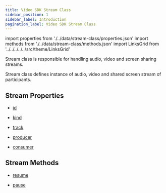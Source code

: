 ```yaml
---
title: Video SDK Stream Class
sidebar_position: 1
sidebar_label: Introduction
pagination_label: Video SDK Stream Class
---
```


<div id="tailwind" class="sdk-api-ref">

import properties from './../data/stream-class/properties.json'
import methods from './../data/stream-class/methods.json'
import LinksGrid from '../../../../../src/theme/LinksGrid'

Stream class is responsible for handling audio, video and screen sharing streams.

Stream class defines instance of audio, video and shared screen stream of participants.

## Stream Properties

<div class="row">

<div class="col col--4 margin-bottom--lg" >

- [id](./properties#id)

</div>
<div class="col col--4 margin-bottom--lg" >

- [kind](./properties#kind)

</div>
<div class="col col--4 margin-bottom--lg" >

- [track](./properties#track)

</div>
<div class="col col--4 margin-bottom--lg" >

- [producer](./properties#producer)

</div>
<div class="col col--4 margin-bottom--lg" >

- [consumer](./properties#consumer)

</div>

</div>

## Stream Methods

<div class="row">

<div class="col col--4 margin-bottom--lg" >

- [resume](./methods#resume)

</div>
<div class="col col--4 margin-bottom--lg" >

- [pause](./methods#pause)

</div>

</div>

</div>
